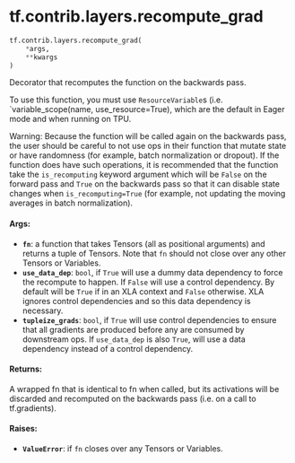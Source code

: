 <div itemscope itemtype="http://developers.google.com/ReferenceObject">
<meta itemprop="name" content="tf.contrib.layers.recompute_grad" />
<meta itemprop="path" content="Stable" />
</div>

# tf.contrib.layers.recompute_grad

``` python
tf.contrib.layers.recompute_grad(
    *args,
    **kwargs
)
```

Decorator that recomputes the function on the backwards pass.

To use this function, you must use `ResourceVariable`s (i.e.
`variable_scope(name, use_resource=True), which are the default in Eager mode
and when running on TPU.

Warning: Because the function will be called again on the backwards pass, the
user should be careful to not use ops in their function that mutate state or
have randomness (for example, batch normalization or dropout). If the function
does have such operations, it is recommended that the function take the
`is_recomputing` keyword argument which will be `False` on the forward pass
and `True` on the backwards pass so that it can disable state changes when
`is_recomputing=True` (for example, not updating the moving averages in batch
normalization).

#### Args:

* <b>`fn`</b>: a function that takes Tensors (all as positional arguments) and returns
    a tuple of Tensors. Note that `fn` should not close over any other
    Tensors or Variables.
* <b>`use_data_dep`</b>: `bool`, if `True` will use a dummy data dependency to force
    the recompute to happen. If `False` will use a control dependency. By
    default will be `True` if in an XLA context and `False` otherwise. XLA
    ignores control dependencies and so this data dependency is necessary.
* <b>`tupleize_grads`</b>: `bool`, if `True` will use control dependencies to ensure
    that all gradients are produced before any are consumed by downstream ops.
    If `use_data_dep` is also `True`, will use a data dependency instead of
    a control dependency.


#### Returns:

A wrapped fn that is identical to fn when called, but its activations will
be discarded and recomputed on the backwards pass (i.e. on a call to
tf.gradients).


#### Raises:

* <b>`ValueError`</b>: if `fn` closes over any Tensors or Variables.